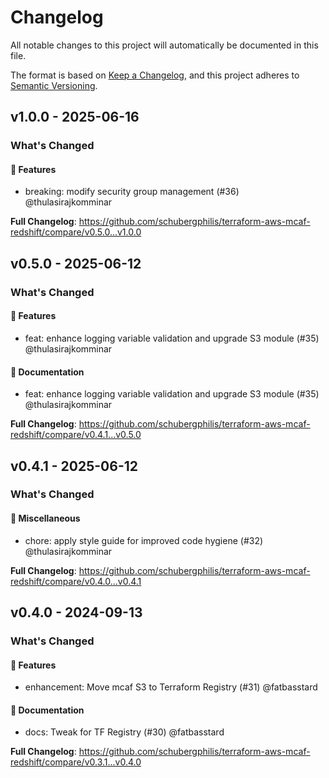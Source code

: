 # Changelog

All notable changes to this project will automatically be documented in this file.

The format is based on [Keep a Changelog](https://keepachangelog.com/en/1.0.0/),
and this project adheres to [Semantic Versioning](https://semver.org/spec/v2.0.0.html).

## v1.0.0 - 2025-06-16

### What's Changed

#### 🚀 Features

* breaking: modify security group management (#36) @thulasirajkomminar

**Full Changelog**: https://github.com/schubergphilis/terraform-aws-mcaf-redshift/compare/v0.5.0...v1.0.0

## v0.5.0 - 2025-06-12

### What's Changed

#### 🚀 Features

* feat: enhance logging variable validation and upgrade S3 module (#35) @thulasirajkomminar

#### 📖 Documentation

* feat: enhance logging variable validation and upgrade S3 module (#35) @thulasirajkomminar

**Full Changelog**: https://github.com/schubergphilis/terraform-aws-mcaf-redshift/compare/v0.4.1...v0.5.0

## v0.4.1 - 2025-06-12

### What's Changed

#### 🧺 Miscellaneous

* chore: apply style guide for improved code hygiene (#32) @thulasirajkomminar

**Full Changelog**: https://github.com/schubergphilis/terraform-aws-mcaf-redshift/compare/v0.4.0...v0.4.1

## v0.4.0 - 2024-09-13

### What's Changed

#### 🚀 Features

* enhancement: Move mcaf S3 to Terraform Registry (#31) @fatbasstard

#### 📖 Documentation

* docs: Tweak for TF Registry (#30) @fatbasstard

**Full Changelog**: https://github.com/schubergphilis/terraform-aws-mcaf-redshift/compare/v0.3.1...v0.4.0

